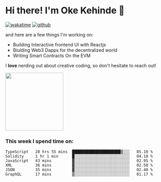 # Hi there! I'm Oke Kehinde :cowboy_hat_face:

[![wakatime](https://wakatime.com/badge/user/5f3f42a0-7b4f-4c4b-b2da-012c5ac2fa62.svg)](https://wakatime.com/@5f3f42a0-7b4f-4c4b-b2da-012c5ac2fa62)
[![github](https://img.shields.io/github/followers/okeken?logo=github&style=plastic)](https://github.com/okeken?tab=followers)

and here are a few things I'm working on:

- Building Interactive frontend UI with Reactjs
- Biulding Web3 Dapps for the decentralized world
- Writing Smart Contracts On the EVM

I **love** nerding out about creative coding, so don't hesitate to reach out!


<img height="180em" src="https://github-readme-stats.vercel.app/api?username=okeken&show_icons=true&hide_border=true&&count_private=true&include_all_commits=true" />

### This week I spend time on:

<!--START_SECTION:waka-->

```text
TypeScript   20 hrs 55 mins  █████████████████████▒░░░   85.10 %
Solidity     1 hr 1 min      █░░░░░░░░░░░░░░░░░░░░░░░░   04.18 %
JavaScript   43 mins         ▓░░░░░░░░░░░░░░░░░░░░░░░░   02.95 %
XML          36 mins         ▓░░░░░░░░░░░░░░░░░░░░░░░░   02.50 %
JSON         35 mins         ▓░░░░░░░░░░░░░░░░░░░░░░░░   02.40 %
GraphQL      17 mins         ▒░░░░░░░░░░░░░░░░░░░░░░░░   01.17 %
```

<!--END_SECTION:waka-->
